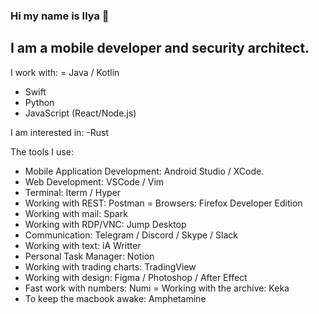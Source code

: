 ### Hi my name is Ilya 👋
## I am a mobile developer and security architect.

I work with:
= Java / Kotlin
- Swift
- Python
- JavaScript (React/Node.js)

I am interested in:
-Rust

The tools I use:

- Mobile Application Development: Android Studio / XCode.
- Web Development: VSCode / Vim
- Terminal: Iterm / Hyper
- Working with REST: Postman
= Browsers: Firefox Developer Edition
- Working with mail: Spark
- Working with RDP/VNC: Jump Desktop
- Communication: Telegram / Discord / Skype  / Slack
- Working with text: iA Writter
- Personal Task Manager: Notion
- Working with trading charts: TradingView
- Working with design: Figma / Photoshop / After Effect
- Fast work with numbers: Numi
= Working with the archive: Keka
- To keep the macbook awake: Amphetamine
<!--
**ilyaux/ilyaux** is a ✨ _special_ ✨ repository because its `README.md` (this file) appears on your GitHub profile.

Here are some ideas to get you started:

- 🔭 I’m currently working on ...
- 🌱 I’m currently learning ...
- 👯 I’m looking to collaborate on ...
- 🤔 I’m looking for help with ...
- 💬 Ask me about ...
- 📫 How to reach me: ...
- 😄 Pronouns: ...
- ⚡ Fun fact: ...
-->
